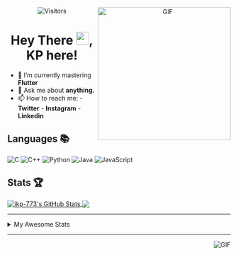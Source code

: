 <div align="center">
<img align="right" alt="GIF" height="300px" src="https://blog.insaid.co/wp-content/uploads/2020/01/Coding.gif"/>
       
![Visitors](https://visitor-badge.glitch.me/badge?page_id=ikp-773)

# Hey There <img src="https://media.tenor.com/images/822fb670841c6f6582fefbb82e338a50/tenor.gif" width="29px">, KP here!
</div>

- 🌱 I’m currently mastering **Flutter**
- 💬 Ask me about **anything.**
- 📫 How to reach me:
       - **Twitter** 
       - **Instagram**
       - **Linkedin**
         
## Languages 📚 

![C](https://img.shields.io/badge/-C-000?style=flat&logo=C)
![C++](https://img.shields.io/badge/-C++-000?style=flat&logo=C%2B%2B&logoColor=00599C)
![Python](https://img.shields.io/badge/-Python-000?style=flat&logo=python)
![Java](https://img.shields.io/badge/-Java-000?style=flat&logo=Java&logoColor=007396)
![JavaScript](https://img.shields.io/badge/-JavaScript-000?style=flat&logo=javascript)

##  Stats 🏆

<a href="https://github.com/ikp-773">
<img align="center" src="https://github-readme-stats.vercel.app/api?username=ikp-773&show_icons=true&theme=tokyonight&icon_color=6392DF&hide=prs" alt="ikp-773's GitHub Stats" />
</a> 
<a href="https://github.com/ikp-773">
<img align="center" src="https://github-readme-stats.vercel.app/api/top-langs/?username=ikp-773&layout=compact&show_icons=true&theme=tokyonight&icon_color=6392DF&hide=prs" />
</a>

---

<details>
       <summary>My Awesome Stats</summary>
       
<!--START_SECTION:waka-->
![Profile Views](http://img.shields.io/badge/Profile%20Views-0-blue)

![Lines of code](https://img.shields.io/badge/From%20Hello%20World%20I%27ve%20Written-793394%20lines%20of%20code-blue)

**🐱 My Github Data** 

> 🏆 2,469 Contributions in the Year 2020
 > 
> 📦 163.5 kB Used in Github's Storage 
 > 
> 💼 Opted to Hire
 > 
> 📜 27 Public Repositories
 > 
> 🔑 12 Private Repositories 

**I'm a Night 🦉** 

```text
🌞 Morning    74 commits     █░░░░░░░░░░░░░░░░░░░░░░░░   5.97% 
🌆 Daytime    227 commits    ████░░░░░░░░░░░░░░░░░░░░░   18.32% 
🌃 Evening    530 commits    ██████████░░░░░░░░░░░░░░░   42.78% 
🌙 Night      408 commits    ████████░░░░░░░░░░░░░░░░░   32.93%

```
📅 **I'm Most Productive on Saturday** 

```text
Monday       166 commits    ███░░░░░░░░░░░░░░░░░░░░░░   13.4% 
Tuesday      92 commits     █░░░░░░░░░░░░░░░░░░░░░░░░   7.43% 
Wednesday    194 commits    ████░░░░░░░░░░░░░░░░░░░░░   15.66% 
Thursday     173 commits    ███░░░░░░░░░░░░░░░░░░░░░░   13.96% 
Friday       157 commits    ███░░░░░░░░░░░░░░░░░░░░░░   12.67% 
Saturday     234 commits    ████░░░░░░░░░░░░░░░░░░░░░   18.89% 
Sunday       223 commits    ████░░░░░░░░░░░░░░░░░░░░░   18.0%

```


📊 **This Week I Spent My Time On** 

```text
💬 Programming Languages: 
HTML                     3 hrs 11 mins       █████████████░░░░░░░░░░░░   53.79% 
Dart                     1 hr 18 mins        █████░░░░░░░░░░░░░░░░░░░░   21.92% 
C                        42 mins             ███░░░░░░░░░░░░░░░░░░░░░░   11.8% 
Python                   26 mins             ██░░░░░░░░░░░░░░░░░░░░░░░   7.56% 
JSON                     7 mins              ░░░░░░░░░░░░░░░░░░░░░░░░░   2.21%

💻 Operating System: 
Mac                      5 hrs 56 mins       █████████████████████████   100.0%

```

**I Mostly Code in Dart** 

```text
Dart                     13 repos            █████████░░░░░░░░░░░░░░░░   39.39% 
Python                   6 repos             ████░░░░░░░░░░░░░░░░░░░░░   18.18% 
HTML                     6 repos             ████░░░░░░░░░░░░░░░░░░░░░   18.18% 
JavaScript               3 repos             ██░░░░░░░░░░░░░░░░░░░░░░░   9.09% 
Java                     2 repos             █░░░░░░░░░░░░░░░░░░░░░░░░   6.06%

```


**Timeline**

![Chart not found](https://github.com/ikp-773/ikp-773/blob/master/charts/bar_graph.png) 


<!--END_SECTION:waka-->
</details>

 ---
 
<img align="right" alt="GIF" src="https://github4life.herokuapp.com/ikp-773.gif" />


